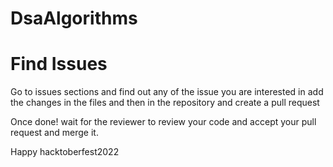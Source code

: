 # DsaAlgorithms

<h1 align="left">Find Issues</h1>
Go to issues sections and find out any of the issue you are interested in add the changes in the files and then in the repository and create a pull request

Once done! wait for the reviewer to review your code and accept your pull request and merge it.

Happy hacktoberfest2022
 
